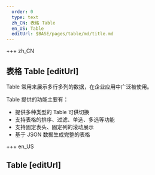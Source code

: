 ```yaml
---   
  order: 0
  type: text
  zh_CN: 表格 Table
  en_US: Table
  editUrl: $BASE/pages/table/md/title.md
---
```


+++ zh_CN

## 表格 Table [editUrl]

Table 常用来展示多行多列的数据，在企业应用中广泛被使用。

Table 提供的功能主要有：

- 提供多种类型的 Table 可供切换
- 支持表格的排序、过滤、单选、多选等功能
- 支持固定表头、固定列的滚动展示
- 基于 JSON 数据生成完整的表格

+++ en_US

## Table [editUrl]
